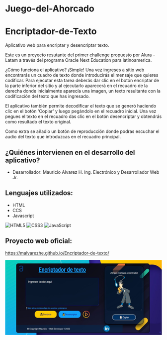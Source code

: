 # Juego-del-Ahorcado

# Encriptador-de-Texto

Aplicativo web para encriptar y desencriptar texto.

Este es un proyecto resutante del primer challenge propuesto por Alura - Latam a través del programa Oracle Next Education para latinoamerica. 

¿Cómo funciona el aplicativo? ¡Simple! Una vez ingreses a sitio web encontrarás un cuadro de texto donde introducirás el mensaje que quieres codificar. Para ejecutar esta tarea deberás dar clic en el botón encriptar de la parte inferior del sitio y al ejecutarlo aparecerá en el recuadro de la derecha donde inicialmente aparecía una imagen, un texto resultante con la codificación del texto que has ingresado.

El aplicativo también permite decodificar el texto que se generó haciendo clic en el botón 'Copiar' y luego pegándolo en el recuadro inicial. Una vez pegues el texto en el recuadro das clic en el botón desencriptar y obtendrás como resultado el texto original.

Como extra se añadio un botón de reproducción donde podras escuchar el audio del texto que introduzcas en el recuadro principal. 

## ¿Quiénes intervienen en el desarrollo del aplicativo?
- Desarrollador: Mauricio Alvarez H. Ing. Electrónico y Desarrollador Web Jr.  

## Lenguajes utilizados:
- HTML
- CCS
- Javascript

![HTML5](https://img.shields.io/badge/HTML5-E34F26?style=for-the-badge&logo=html5&logoColor=white)
![CSS3](https://img.shields.io/badge/CSS3-1572B6?style=for-the-badge&logo=css3&logoColor=white)
![JavaScript](https://img.shields.io/badge/JavaScript-323330?style=for-the-badge&logo=javascript&logoColor=F7DF1E)

## Proyecto web oficial:
https://malvarezhe.github.io/Encriptador-de-texto/

![Imagen del Sitio](https://raw.githubusercontent.com/Malvarezhe/Encriptador-de-texto/master/img/Encriptador.jpg)
